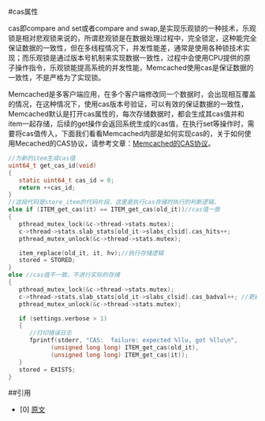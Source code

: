 #cas属性

cas即compare and set或者compare and swap,是实现乐观锁的一种技术，乐观锁是相对悲观锁来说的，所谓悲观锁是在数据处理过程中，完全锁定，这种能完全保证数据的一致性，但在多线程情况下，并发性能差，通常是使用各种锁技术实现；而乐观锁是通过版本号机制来实现数据一致性，过程中会使用CPU提供的原子操作指令，乐观锁能提高系统的并发性能，Memcached使用cas是保证数据的一致性，不是严格为了实现锁。

Memcached是多客户端应用，在多个客户端修改同一个数据时，会出现相互覆盖的情况，在这种情况下，使用cas版本号验证，可以有效的保证数据的一致性，Memcached默认是打开cas属性的，每次存储数据时，都会生成其cas值并和item一起存储，后续的get操作会返回系统生成的cas值，在执行set等操作时，需要将cas值传入，下面我们看看Memcached内部是如何实现cas的，关于如何使用Mecached的CAS协议，请参考文章：[Memcached的CAS协议](http://langyu.iteye.com/blog/680052)。

```c
//为新的item生成cas值
uint64_t get_cas_id(void)
{
   static uint64_t cas_id = 0;
   return ++cas_id;
}
//这段代码是store_item的代码片段，这里是执行cas存储时执行的判断逻辑，
else if (ITEM_get_cas(it) == ITEM_get_cas(old_it))//cas值一致
{
   pthread_mutex_lock(&c->thread->stats.mutex);
   c->thread->stats.slab_stats[old_it->slabs_clsid].cas_hits++;
   pthread_mutex_unlock(&c->thread->stats.mutex);

   item_replace(old_it, it, hv);//执行存储逻辑
   stored = STORED;
}
else //cas值不一致，不进行实际的存储
{
   pthread_mutex_lock(&c->thread->stats.mutex);
   c->thread->stats.slab_stats[old_it->slabs_clsid].cas_badval++; //更新统计信息
   pthread_mutex_unlock(&c->thread->stats.mutex);

   if (settings.verbose > 1)
   {
      //打印错误日志
      fprintf(stderr, "CAS:  failure: expected %llu, got %llu\n",
            (unsigned long long) ITEM_get_cas(old_it),
            (unsigned long long) ITEM_get_cas(it));
   }
   stored = EXISTS;
}
```

##引用

- [0] [原文](http://blog.csdn.net/lcli2009/article/details/22161441)